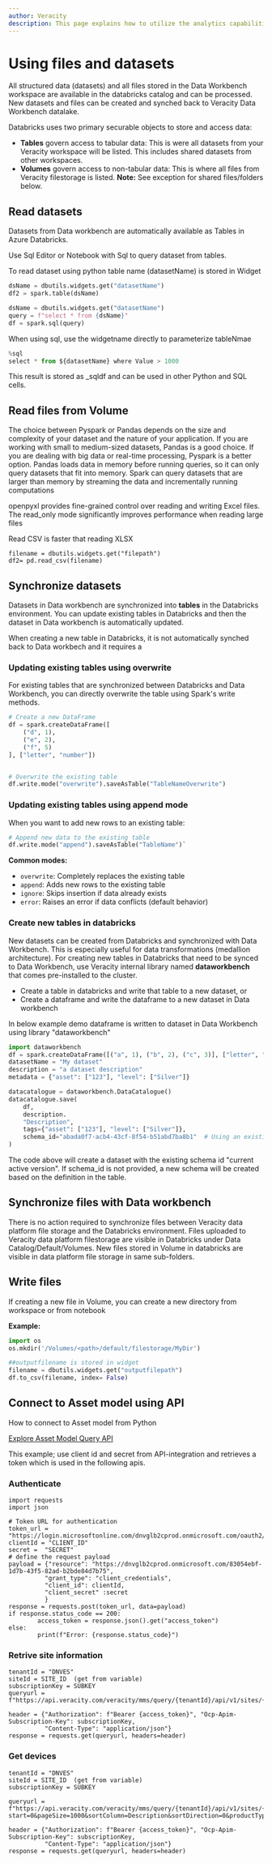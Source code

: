 ```yaml
---
author: Veracity
description: This page explains how to utilize the analytics capabilities
---
```

# Using files and datasets
All structured data (datasets) and all files stored in the Data Workbench workspace are available in the databricks catalog and can be processed. New datasets and files can be created and synched back to Veracity Data Workbench datalake.

Databricks uses two primary securable objects to store and access data:

- **Tables** govern access to tabular data: This is were all datasets from your Veracity workspace will be listed. This includes shared datasets from other workspaces.
- **Volumes** govern access to non-tabular data: This is where all files from Veracity filestorage is listed. **Note:** See exception for shared files/folders below.


## Read datasets
Datasets from Data workbench are automatically available as Tables in Azure Databricks.

Use Sql Editor or Notebook with Sql to query dataset from tables.

To read dataset using python
table name (datasetName) is stored in Widget

```python
dsName = dbutils.widgets.get("datasetName")
df2 = spark.table(dsName)
``` 

```python
dsName = dbutils.widgets.get("datasetName")
query = f"select * from {dsName}"
df = spark.sql(query)
```

When using sql, use the widgetname directly to parameterize tableNmae
```python
%sql
select * from ${datasetName} where Value > 1000
```
This result is stored as _sqldf and can be used in other Python and SQL cells.

## Read files from Volume

The choice between Pyspark or Pandas depends on the size and complexity of your dataset and the nature of your application. If you are working with small to medium-sized datasets, Pandas is a good choice. If you are dealing with big data or real-time processing, Pyspark is a better option. Pandas loads data in memory before running queries, so it can only query datasets that fit into memory. Spark can query datasets that are larger than memory by streaming the data and incrementally running computations

openpyxl provides fine-grained control over reading and writing Excel files. The read_only mode significantly improves performance when reading large files

Read CSV is faster that reading XLSX

```
filename = dbutils.widgets.get("filepath")
df2= pd.read_csv(filename)
```

## Synchronize datasets
Datasets in Data workbench are synchronized into **tables** in the Databricks environment. You can update existing tables in Databricks and then the dataset in Data workbench is automatically updated.

When creating a new table in Databricks, it is not automatically synched back to Data workbech and it requires a 

### Updating existing tables using overwrite
For existing tables that are synchronized between Databricks and Data Workbench, you can directly overwrite the table using Spark's write methods.

```py
# Create a new DataFrame
df = spark.createDataFrame([
    ("d", 1), 
    ("e", 2), 
    ("f", 5)
], ["letter", "number"])


# Overwrite the existing table
df.write.mode("overwrite").saveAsTable("TableNameOverwrite")
```

### Updating existing tables using append mode
When you want to add new rows to an existing table:
```py
# Append new data to the existing table 
df.write.mode("append").saveAsTable("TableName")`
```

**Common modes:**
*   `overwrite`: Completely replaces the existing table
*   `append`: Adds new rows to the existing table
*   `ignore`: Skips insertion if data already exists
*   `error`: Raises an error if data conflicts (default behavior)


### Create new tables in databricks
New datasets can be created from Databricks and synchronized with Data Workbench. This is especially useful for data transformations (medallion architecture). For creating new tables in Databricks that need to be synced to Data Workbench, use Veracity internal library named **dataworkbench** that comes pre-installed to the cluster. 

* Create a table in databricks and write that table to a new dataset, or
* Create a dataframe and write the dataframe to a new dataset in Data workbench 

In below example demo dataframe is written to dataset in Data Workbench using library "dataworkbench"

```py
import dataworkbench
df = spark.createDataFrame([("a", 1), ("b", 2), ("c", 3)], ["letter", "number"])
datasetName = "My dataset"
description = "a dataset description"
metadata = {"asset": ["123"], "level": ["Silver"]}

datacatalogue = dataworkbench.DataCatalogue()
datacatalogue.save(
    df,
    description.
    "Description",
    tags={"asset": ["123"], "level": ["Silver"]},
    schema_id="abada0f7-acb4-43cf-8f54-b51abd7ba8b1"  # Using an existing schema ID, if not provided a new schema is created
)
```
The code above will create a dataset with the existing schema id "current active version". 
If schema_id is not provided, a new schema will be created based on the definition in the table.

## Synchronize files with Data workbench
There is no action required to synchronize files between Veracity data platform file storage and the Databricks environment. Files uploaded to Veracity data platform filestorage are visible in Databricks under Data Catalog/Default/Volumes. New files stored in Volume in databricks are visible in data platform file storage in same sub-folders.

## Write files
If creating a new file in Volume, you can create a new directory from workspace or from notebook

**Example:**
```py
import os
os.mkdir('/Volumes/<path>/default/filestorage/MyDir')

##outputfilename is stored in widget
filename = dbutils.widgets.get("outputfilepath")
df.to_csv(filename, index= False) 
```

## Connect to Asset model using API
How to connect to Asset model from Python

[Explore Asset Model Query API](https://developer.veracity.com/docs/section/api-explorer/76904bcb-1aaf-4a2f-8512-3af36fdadb2f/developerportal/DataFabric-MMS-Query-API-swagger.json)

This example; use client id and secret from API-integration and retrieves a token which is used in the following apis.

### Authenticate
```
import requests
import json

# Token URL for authentication 
token_url = "https://login.microsoftonline.com/dnvglb2cprod.onmicrosoft.com/oauth2/token"
clientId = "CLIENT_ID"
secret =  "SECRET"
# define the request payload    
payload = {"resource": "https://dnvglb2cprod.onmicrosoft.com/83054ebf-1d7b-43f5-82ad-b2bde84d7b75",
          "grant_type": "client_credentials",
          "client_id": clientId,
          "client_secret" :secret
          }
response = requests.post(token_url, data=payload)   
if response.status_code == 200:
        access_token = response.json().get("access_token")
else:
        print(f"Error: {response.status_code}")

```

### Retrive site information
```
tenantId = "DNVES"
siteId = SITE_ID  (get from variable)
subscriptionKey = SUBKEY
queryurl = f"https://api.veracity.com/veracity/mms/query/{tenantId}/api/v1/sites/{siteId}"

header = {"Authorization": f"Bearer {access_token}", "Ocp-Apim-Subscription-Key": subscriptionKey,
          "Content-Type": "application/json"}
response = requests.get(queryurl, headers=header)

```

### Get devices 
```
tenantId = "DNVES"
siteId = SITE_ID  (get from variable)
subscriptionKey = SUBKEY

queryurl = f"https://api.veracity.com/veracity/mms/query/{tenantId}/api/v1/sites/{siteId}/devices?start=0&pageSize=1000&sortColumn=Description&sortDirection=0&productTypeFilter=Inverter"

header = {"Authorization": f"Bearer {access_token}", "Ocp-Apim-Subscription-Key": subscriptionKey,
          "Content-Type": "application/json"}
response = requests.get(queryurl, headers=header)
```

